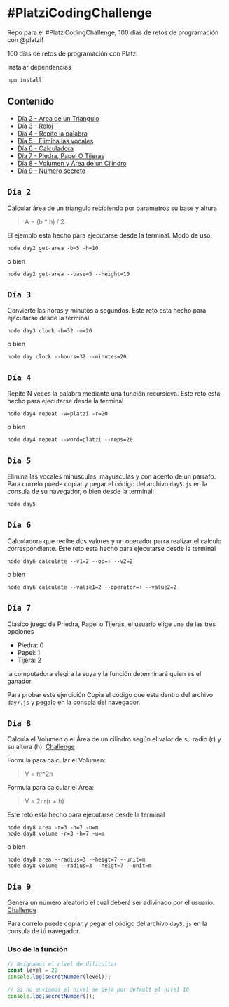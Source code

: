 # #PlatziCodingChallenge
Repo para el #PlatziCodingChallenge, 100 días de retos de programación con @platzi!

100 días de retos de programación con Platzi

Instalar dependencias
```shel
npm install
```

## Contenido
- [Día 2 - Área de un Triangulo](#Día-2)
- [Día 3 - Reloj](#Día-3)
- [Día 4 - Repite la palabra](#Día-4)
- [Día 5 - Elimina las vocales](#Día-5)
- [Día 6 - Calculadora](#Día-6)
- [Día 7 - Piedra, Papel O Tijeras](#Día-7)
- [Día 8 - Volumen y Área de un Cilindro](#Día-8)
- [Día 9 - Número secreto](#Día-9)



## `Día 2`
Calcular área de un triangulo recibiendo por parametros su base y altura
>  A = (b * h) / 2

El ejemplo esta hecho para ejecutarse desde la terminal.
Modo de uso:

```shell
node day2 get-area -b=5 -h=10
```
o bien
```shell
node day2 get-area --base=5 --height=10
```

## `Día 3`
Convierte las horas y minutos a segundos.
Este reto esta hecho para ejecutarse desde la terminal
```shell
node day3 clock -h=32 -m=20
```
o bien
```shell
node day clock --hours=32 --minutes=20
```
## `Día 4`
Repite N veces la palabra mediante una función recursicva.
Este reto esta hecho para ejecutarse desde la terminal
```shell
node day4 repeat -w=platzi -r=20
```
o bien
```shell
node day4 repeat --word=platzi --reps=20
```
## `Día 5`
Elimina las vocales minusculas, mayusculas y con acento de un
parrafo.
Para correlo puede copiar y pegar el código del archivo `day5.js`
en la consula de su navegador, o bien desde la terminal:

```shell
node day5
```
## `Día 6`
Calculadora que recibe dos valores y un operador parra realizar 
el calculo correspondiente.
Este reto esta hecho para ejecutarse desde la terminal
```shell
node day6 calculate --v1=2 --op=+ --v2=2
```
o bien
```shell
node day6 calculate --valie1=2 --operator=+ --value2=2
```
## `Día 7`
Clasico juego de Priedra, Papel o Tijeras, el usuario elige una 
de las tres opciones
 - Piedra: 0
 - Papel: 1
 - Tijera: 2

la computadora elegira la suya y la función determinará quien
es el ganador.

Para probar este ejercición Copia  el código que esta dentro
del archivo `day7.js` y pegalo en la consola del navegador.

## `Día 8`
Calcula el Volumen o el Área de un cilindro según el valor
de su radio (r) y su altura (h).
[Challenge](https://platzi.com/comunidad/platzicodingchallenge-volumen-de-un-cilindro-numero-secreto/)

Formula para calcular el Volumen:
> V = πr^2h

Formula para calcular el Área:
> V = 2πr(r + h)

Este reto esta hecho para ejecutarse desde la terminal
```shell
node day8 area -r=3 -h=7 -u=m
node day8 volume -r=3 -h=7 -u=m
```
o bien
```shell
node day8 area --radius=3 --heigt=7 --unit=m
node day8 volume --radius=3 --heigt=7 --unit=m
```

## `Día 9`
Genera un numero aleatorio el cual deberá ser adivinado por el usuario.
[Challenge](https://platzi.com/comunidad/platzicodingchallenge-volumen-de-un-cilindro-numero-secreto/)

Para correlo puede copiar y pegar el código del archivo `day5.js`
en la consula de tú navegador.

### Uso de la función 
```js
// Asígnamos el nivel de dificultar
const level = 20
console.log(secretNumber(level));

// Si no enviamos el nivel se deja por default el nivel 10
console.log(secretNumber());
```
